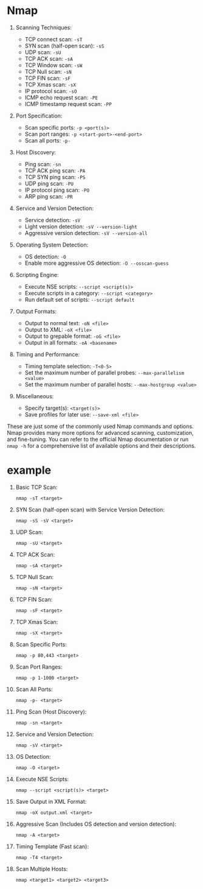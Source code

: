 # Nmap

1. Scanning Techniques:

   - TCP connect scan: `-sT`
   - SYN scan (half-open scan): `-sS`
   - UDP scan: `-sU`
   - TCP ACK scan: `-sA`
   - TCP Window scan: `-sW`
   - TCP Null scan: `-sN`
   - TCP FIN scan: `-sF`
   - TCP Xmas scan: `-sX`
   - IP protocol scan: `-sO`
   - ICMP echo request scan: `-PE`
   - ICMP timestamp request scan: `-PP`

2. Port Specification:

   - Scan specific ports: `-p <port(s)>`
   - Scan port ranges: `-p <start-port>-<end-port>`
   - Scan all ports: `-p-`

3. Host Discovery:

   - Ping scan: `-sn`
   - TCP ACK ping scan: `-PA`
   - TCP SYN ping scan: `-PS`
   - UDP ping scan: `-PU`
   - IP protocol ping scan: `-PO`
   - ARP ping scan: `-PR`

4. Service and Version Detection:

   - Service detection: `-sV`
   - Light version detection: `-sV --version-light`
   - Aggressive version detection: `-sV --version-all`

5. Operating System Detection:

   - OS detection: `-O`
   - Enable more aggressive OS detection: `-O --osscan-guess`

6. Scripting Engine:

   - Execute NSE scripts: `--script <script(s)>`
   - Execute scripts in a category: `--script <category>`
   - Run default set of scripts: `--script default`

7. Output Formats:

   - Output to normal text: `-oN <file>`
   - Output to XML: `-oX <file>`
   - Output to grepable format: `-oG <file>`
   - Output in all formats: `-oA <basename>`

8. Timing and Performance:

   - Timing template selection: `-T<0-5>`
   - Set the maximum number of parallel probes: `--max-parallelism <value>`
   - Set the maximum number of parallel hosts: `--max-hostgroup <value>`

9. Miscellaneous:

   - Specify target(s): `<target(s)>`
   - Save profiles for later use: `--save-xml <file>`

These are just some of the commonly used Nmap commands and options. Nmap provides many more options for advanced scanning, customization, and fine-tuning. You can refer to the official Nmap documentation or run `nmap -h` for a comprehensive list of available options and their descriptions.

# example

1. Basic TCP Scan:
   ```
   nmap -sT <target>
   ```

2. SYN Scan (half-open scan) with Service Version Detection:
   ```
   nmap -sS -sV <target>
   ```

3. UDP Scan:
   ```
   nmap -sU <target>
   ```

4. TCP ACK Scan:
   ```
   nmap -sA <target>
   ```

5. TCP Null Scan:
   ```
   nmap -sN <target>
   ```

6. TCP FIN Scan:
   ```
   nmap -sF <target>
   ```

7. TCP Xmas Scan:
   ```
   nmap -sX <target>
   ```

8. Scan Specific Ports:
   ```
   nmap -p 80,443 <target>
   ```

9. Scan Port Ranges:
   ```
   nmap -p 1-1000 <target>
   ```

10. Scan All Ports:
    ```
    nmap -p- <target>
    ```

11. Ping Scan (Host Discovery):
    ```
    nmap -sn <target>
    ```

12. Service and Version Detection:
    ```
    nmap -sV <target>
    ```

13. OS Detection:
    ```
    nmap -O <target>
    ```

14. Execute NSE Scripts:
    ```
    nmap --script <script(s)> <target>
    ```

15. Save Output in XML Format:
    ```
    nmap -oX output.xml <target>
    ```

16. Aggressive Scan (Includes OS detection and version detection):
    ```
    nmap -A <target>
    ```

17. Timing Template (Fast scan):
    ```
    nmap -T4 <target>
    ```

18. Scan Multiple Hosts:
    ```
    nmap <target1> <target2> <target3>
    ```
